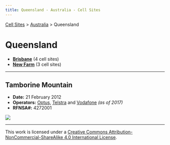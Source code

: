 ```yaml
---
title: Queensland - Australia - Cell Sites
---
```


[Cell Sites](../../) > [Australia](../) > Queensland

# Queensland

* **[Brisbane](brisbane)** (4 cell sites)
* **[New Farm](new-farm)** (3 cell sites)

---

## Tamborine Mountain

* **Date:** 21 February 2012
* **Operators:** [Optus], [Telstra] and [Vodafone] *(as of 2017)*
* **RFNSA#:** 4272001

![](https://f001.backblazeb2.com/file/CellSites/AU/QLD/20120221-121612.jpg)

[Telstra]: https://en.wikipedia.org/wiki/Telstra
[Optus]: https://en.wikipedia.org/wiki/Optus
[Vodafone]: https://en.wikipedia.org/wiki/Vodafone_(Australia)

---

This work is licensed under a [Creative Commons Attribution-NonCommercial-ShareAlike 4.0 International License](http://creativecommons.org/licenses/by-nc-sa/4.0/).
